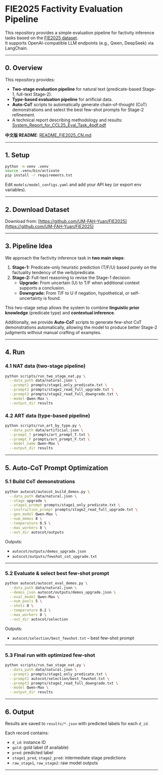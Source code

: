 # FIE2025 Factivity Evaluation Pipeline

This repository provides a simple evaluation pipeline for factivity inference tasks based on the [FIE2025 dataset](https://github.com/UM-FAH-Yuan/FIE2025).  
It supports OpenAI-compatible LLM endpoints (e.g., Qwen, DeepSeek) via LangChain.

---

## 0. Overview

This repository provides:
- **Two-stage evaluation pipeline** for natural text (predicate-based Stage-1, full-text Stage-2).
- **Type-based evaluation pipeline** for artificial data.
- **Auto-CoT** scripts to automatically generate chain-of-thought (CoT) demonstrations and select the best few-shot prompts for Stage-2 refinement.
- A technical report describing methodology and results: [System_Report_for_CCL25_Eval_Task_4pdf.pdf](assets/System_Report_for_CCL25_Eval_Task_4pdf.pdf)

**中文版 README**: [README_FIE2025_CN.md](README_FIE2025_CN.md)

---

## 1. Setup

```bash
python -m venv .venv
source .venv/bin/activate
pip install -r requirements.txt
```

Edit `models/model_configs.yaml` and add your API key (or export env variables).

---

## 2. Download Dataset

Download from: [https://github.com/UM-FAH-Yuan/FIE2025](https://github.com/UM-FAH-Yuan/FIE2025)

---

## 3. Pipeline Idea

We approach the factivity inference task in **two main steps**:

1. **Stage-1:** Predicate-only heuristic prediction (T/F/U) based purely on the factuality tendency of the verb/predicate.
2. **Stage-2:** Full-text reasoning to revise the Stage-1 decision:
   - **Upgrade:** From uncertain (U) to T/F when additional context supports a conclusion.
   - **Downgrade:** From T/F to U if negation, hypothetical, or self-uncertainty is found.

This two-stage setup allows the system to combine **linguistic prior knowledge** (predicate type) and **contextual inference**.

Additionally, we provide **Auto-CoT** scripts to generate few-shot CoT demonstrations automatically, allowing the model to produce better Stage-2 judgments without manual crafting of examples.

---

## 4. Run

### 4.1 NAT data (two-stage pipeline)

```bash
python scripts/run_two_stage_nat.py \
  --data_path data/natural.json \
  --prompt1 prompts/stage1_only_predicate.txt \
  --prompt2 prompts/stage2_read_full_upgrade.txt \
  --prompt3 prompts/stage2_read_full_downgrade.txt \
  --model Qwen-Max \
  --output_dir results
```

### 4.2 ART data (type-based pipeline)

```bash
python scripts/run_art_by_type.py \
  --data_path data/artificial.json \
  --prompt_T prompts/art_prompt_T.txt \
  --prompt_F prompts/art_prompt_F.txt \
  --model_name Qwen-Max \
  --output_dir results
```

---

## 5. Auto-CoT Prompt Optimization

### 5.1 Build CoT demonstrations

```bash
python autocot/autocot_build_demos.py \
  --data_path data/natural.json \
  --stage upgrade \
  --stage1_prompt prompts/stage1_only_predicate.txt \
  --instruction_prompt prompts/stage2_read_full_upgrade.txt \
  --gen_model Qwen-Max \
  --num_demos 8 \
  --temperature 0.5 \
  --max_workers 8 \
  --out_dir autocot/outputs
```

Outputs:
- `autocot/outputs/demos_upgrade.json`
- `autocot/outputs/fewshot_cot_upgrade.txt`

---

### 5.2 Evaluate & select best few-shot prompt

```bash
python autocot/autocot_eval_demos.py \
  --data_path data/natural.json \
  --demos_json autocot/outputs/demos_upgrade.json \
  --eval_model Qwen-Max \
  --num_pools 5 \
  --shots 8 \
  --temperature 0.2 \
  --max_workers 8 \
  --out_dir autocot/selection
```

Outputs:
- `autocot/selection/best_fewshot.txt` – best few-shot prompt

---

### 5.3 Final run with optimized few-shot

```bash
python scripts/run_two_stage_nat.py \
  --data_path data/natural.json \
  --prompt1 prompts/stage1_only_predicate.txt \
  --prompt2 autocot/selection/best_fewshot.txt \
  --prompt3 prompts/stage2_read_full_downgrade.txt \
  --model Qwen-Max \
  --output_dir results
```

---

## 6. Output

Results are saved to `results/*.json` with predicted labels for each `d_id`.

Each record contains:
- `d_id`: instance ID
- `gold`: gold label (if available)
- `pred`: predicted label
- `stage1_pred`, `stage2_pred`: intermediate stage predictions
- `raw_stage1`, `raw_stage2`: raw model outputs

---

